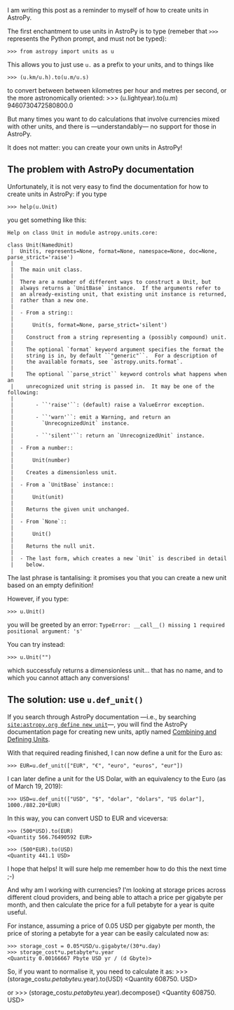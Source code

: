 I am writing this post as a reminder to myself of how to create units in AstroPy.

The first enchantment to use units in AstroPy is to type (remeber that `>>> ` represents the Python prompt, and must not be typed):

    >>> from astropy import units as u

This allows you to just use `u.` as a prefix to your units, and to things like

    >>> (u.km/u.h).to(u.m/u.s)

to convert between between kilometres per hour and metres per second, or the more astronomically oriented:
    >>> (u.lightyear).to(u.m)
    9460730472580800.0

But many times you want to do calculations that involve currencies mixed with other units, and there is —understandably— no support for those in AstroPy.

It does not matter: you can create your own units in AstroPy!

<!--more-->
## The problem with AstroPy documentation
Unfortunately, it is not very easy to find the documentation for how to create units in AstroPy: if you type

    >>> help(u.Unit)

you get something like this:

    Help on class Unit in module astropy.units.core:
    
    class Unit(NamedUnit)
     |  Unit(s, represents=None, format=None, namespace=None, doc=None, parse_strict='raise')
     |  
     |  The main unit class.
     |  
     |  There are a number of different ways to construct a Unit, but
     |  always returns a `UnitBase` instance.  If the arguments refer to
     |  an already-existing unit, that existing unit instance is returned,
     |  rather than a new one.
     |  
     |  - From a string::
     |  
     |      Unit(s, format=None, parse_strict='silent')
     |  
     |    Construct from a string representing a (possibly compound) unit.
     |  
     |    The optional `format` keyword argument specifies the format the
     |    string is in, by default ``"generic"``.  For a description of
     |    the available formats, see `astropy.units.format`.
     |  
     |    The optional ``parse_strict`` keyword controls what happens when an
     |    unrecognized unit string is passed in.  It may be one of the following:
     |  
     |       - ``'raise'``: (default) raise a ValueError exception.
     |  
     |       - ``'warn'``: emit a Warning, and return an
     |         `UnrecognizedUnit` instance.
     |  
     |       - ``'silent'``: return an `UnrecognizedUnit` instance.
     |  
     |  - From a number::
     |  
     |      Unit(number)
     |  
     |    Creates a dimensionless unit.
     |  
     |  - From a `UnitBase` instance::
     |  
     |      Unit(unit)
     |  
     |    Returns the given unit unchanged.
     |  
     |  - From `None`::
     |  
     |      Unit()
     |  
     |    Returns the null unit.
     |  
     |  - The last form, which creates a new `Unit` is described in detail
     |    below.

The last phrase is tantalising: it promises you that you can create a new unit based on an empty definition!

However, if you type:

    >>> u.Unit()

you will be greeted by an error: `TypeError: __call__() missing 1 required positional argument: 's'`

You can try instead:

    >>> u.Unit("")

which successfuly returns a dimensionless unit… that has no name, and to which you cannot attach any conversions!

## The solution: use `u.def_unit()`

If you search through AstroPy documentation —i.e., by searching [`site:astropy.org define new unit`][duck_astropy_unit]—, you will find the AstroPy documentation page for creating new units, aptly named [Combining and Defining Units][combine_define_units].

With that required reading finished, I can now define a unit for the Euro as:

    >>> EUR=u.def_unit(["EUR", "€", "euro", "euros", "eur"])

I can later define a unit for the US Dolar, with an equivalency to the Euro (as of March 19, 2019):

    >>> USD=u.def_unit(["USD", "$", "dolar", "dolars", "US dolar"], 1000./882.20*EUR)

In this way, you can convert USD to EUR and viceversa:

    >>> (500*USD).to(EUR)
    <Quantity 566.76490592 EUR>
    
    >>> (500*EUR).to(USD)
    <Quantity 441.1 USD>

I hope that helps! It will sure help me remember how to do this the next time ;-)

And why am I working with currencies? I'm looking at storage prices across different cloud providers, and being able to attach a price per gigabyte per month, and then calculate the price for a full petabyte for a year is quite useful.

For instance, assuming a price of 0.05 USD per gigabyte per month, the price of storing a petabyte for a year can be easily calculated now as:

    >>> storage_cost = 0.05*USD/u.gigabyte/(30*u.day)
    >>> storage_cost*u.petabyte*u.year
    <Quantity 0.00166667 Pbyte USD yr / (d Gbyte)>

So, if you want to normalise it, you need to calculate it as:
    >>> (storage_cost*u.petabyte*u.year).to(USD)
    <Quantity 608750. USD>

or
    >>> (storage_cost*u.petabyte*u.year).decompose()
    <Quantity 608750. USD>

[duck_astropy_unit]: http://duckduckgo.com/?q=site:astropy.org+define+new+unit "Search in DuckDuckGo for 'define new unit' within astropy.org"
[combine_define_units]: http://docs.astropy.org/en/stable/units/combining_and_defining.html "AstroPy Docs: Combining and Defining Units"
